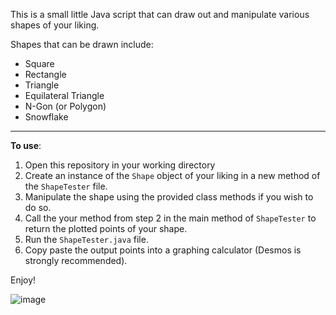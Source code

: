 This is a small little Java script that can draw out and manipulate various shapes of your liking.

Shapes that can be drawn include: 
* Square
* Rectangle
* Triangle
* Equilateral Triangle
* N-Gon (or Polygon)
* Snowflake
---
**To use**:
1. Open this repository in your working directory
2. Create an instance of the `Shape` object of your liking in a new method of the `ShapeTester` file.
3. Manipulate the shape using the provided class methods if you wish to do so.
4. Call the your method from step 2 in the main method of `ShapeTester` to return the plotted points of your shape.
5. Run the `ShapeTester.java` file.
6. Copy paste the output points into a graphing calculator (Desmos is strongly recommended).

Enjoy!

![image](https://user-images.githubusercontent.com/33074434/128992036-90857315-862c-4dd9-a009-8e4c8e9df46d.png)
